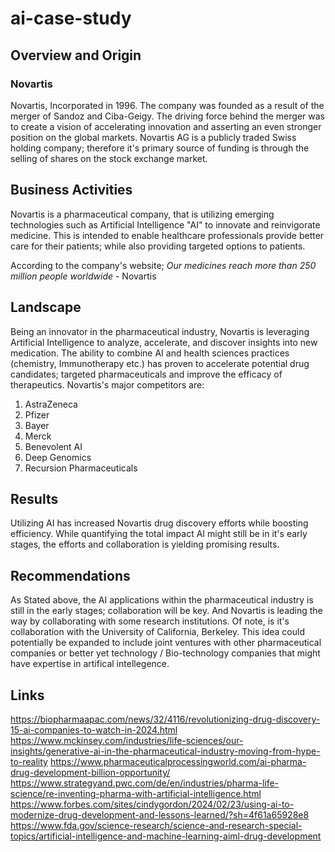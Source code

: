 # ai-case-study

## Overview and Origin

### Novartis

  Novartis, Incorporated in 1996. The company was founded as a result of the merger of Sandoz and Ciba-Geigy.
The driving force behind the merger was to create a vision of accelerating innovation and asserting an even stronger position on the global markets.
Novartis AG is a publicly traded Swiss holding company; therefore it's primary source of funding is through the selling of shares 
on the stock exchange market.

## Business Activities

Novartis is a pharmaceutical company, that is utilizing emerging technologies such as Artificial Intelligence "AI" to innovate and reinvigorate medicine. This is intended to enable healthcare professionals provide better care for their patients; while also providing targeted options to patients.
  
According to the company's website; *Our medicines reach more than 250 million people worldwide* - Novartis

## Landscape

Being an innovator in the pharmaceutical industry, Novartis is leveraging Artificial Intelligence to analyze, accelerate, and discover insights into new medication. The ability to combine AI and health sciences practices (chemistry, Immunotherapy etc.) has proven to accelerate potential drug candidates; targeted pharmaceuticals and improve the efficacy of therapeutics. Novartis's major competitors are:
1. AstraZeneca
2. Pfizer
3. Bayer
4. Merck
5. Benevolent AI
6. Deep Genomics
7. Recursion Pharmaceuticals

## Results
Utilizing AI has increased Novartis drug discovery efforts while boosting efficiency. While quantifying the total impact AI might still be in it's early stages, the efforts and collaboration
is yielding promising results.

## Recommendations
As Stated above, the AI applications within the pharmaceutical industry is still in the early stages; collaboration  will be key. And Novartis is leading the way by collaborating with some research 
institutions. Of note, is it's collaboration with the University of California, Berkeley. This idea could potentially be expanded to include joint ventures with other pharmaceutical companies or better 
yet technology / Bio-technology companies that might have expertise in artifical intellegence.

## Links
<https://biopharmaapac.com/news/32/4116/revolutionizing-drug-discovery-15-ai-companies-to-watch-in-2024.html>
<https://www.mckinsey.com/industries/life-sciences/our-insights/generative-ai-in-the-pharmaceutical-industry-moving-from-hype-to-reality>
<https://www.pharmaceuticalprocessingworld.com/ai-pharma-drug-development-billion-opportunity/>
<https://www.strategyand.pwc.com/de/en/industries/pharma-life-science/re-inventing-pharma-with-artificial-intelligence.html>
<https://www.forbes.com/sites/cindygordon/2024/02/23/using-ai-to-modernize-drug-development-and-lessons-learned/?sh=4f61a65928e8>
<https://www.fda.gov/science-research/science-and-research-special-topics/artificial-intelligence-and-machine-learning-aiml-drug-development>

